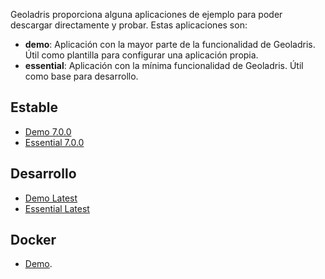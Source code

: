 Geoladris proporciona alguna aplicaciones de ejemplo para poder descargar directamente y probar. Estas aplicaciones son:

* **demo**: Aplicación con la mayor parte de la funcionalidad de Geoladris. Útil como plantilla para configurar una aplicación propia.
* **essential**: Aplicación con la mínima funcionalidad de Geoladris. Útil como base para desarrollo.

## Estable

* [Demo 7.0.0](https://repo1.maven.org/maven2/com/github/geoladris/apps/demo/7.0.0/demo-7.0.0.war)
* [Essential 7.0.0](https://repo1.maven.org/maven2/com/github/geoladris/apps/essential/7.0.0/essential-7.0.0.war)

## Desarrollo

* [Demo Latest](https://oss.sonatype.org/content/repositories/snapshots/com/github/geoladris/apps/demo/7.1.0-SNAPSHOT/)
* [Essential Latest](https://oss.sonatype.org/content/repositories/snapshots/com/github/geoladris/apps/essential/7.1.0-SNAPSHOT/)

## Docker

* [Demo](https://hub.docker.com/r/vicgonco/geoladris-demo/).

